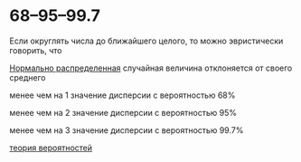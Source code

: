 # 68–95–99.7
Если округлять числа до ближайшего целого, то можно эвристически говорить, что

[Нормально распределенная](%D0%B3%D0%B0%D1%83%D1%81%D1%81%D0%BE%D0%B2%D0%BE%20%D1%80%D0%B0%D1%81%D0%BF%D1%80%D0%B5%D0%B4%D0%B5%D0%BB%D0%B5%D0%BD%D0%B8%D0%B5) случайная величина отклоняется от своего среднего 

менее чем на 1 значение дисперсии с вероятностью 68%

менее чем на 2 значение дисперсии с вероятностью 95%

менее чем на 3 значение дисперсии с вероятностью 99.7%

[теория вероятностей](%D1%82%D0%B5%D0%BE%D1%80%D0%B8%D1%8F%20%D0%B2%D0%B5%D1%80%D0%BE%D1%8F%D1%82%D0%BD%D0%BE%D1%81%D1%82%D0%B5%D0%B9)